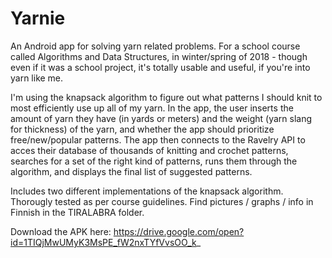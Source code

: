 # Yarnie
An Android app for solving yarn related problems. For a school course called Algorithms and Data Structures, in winter/spring of 2018 - though even if it was a school project, it's totally usable and useful, if you're into yarn like me.

I'm using the knapsack algorithm to figure out what patterns I should knit to most efficiently use up all of my yarn.
In the app, the user inserts the amount of yarn they have (in yards or meters) and the weight (yarn slang for thickness) of the yarn, and whether the app should prioritize free/new/popular patterns.
The app then connects to the Ravelry API to acces their database of thousands of knitting and crochet patterns,
searches for a set of the right kind of patterns, runs them through the algorithm, and displays the final list of
suggested patterns.

Includes two different implementations of the knapsack algorithm. Thorougly tested as per course guidelines. Find pictures / graphs / info in Finnish in the TIRALABRA folder.

Download the APK here: https://drive.google.com/open?id=1TIQjMwUMyK3MsPE_fW2nxTYfVvsOO_k_
